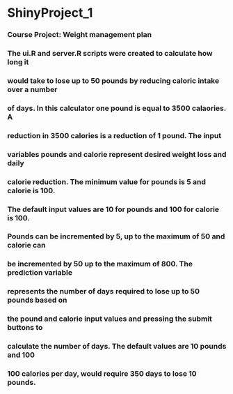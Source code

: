 # ShinyProject_1
### Course Project: Weight management plan
### The ui.R and server.R scripts were created to calculate how long it
### would take to lose up to 50 pounds by reducing caloric intake over a number
### of days.  In this calculator one pound is equal to 3500 calaories.  A 
### reduction in 3500 calories is a reduction of 1 pound. The input     
### variables pounds and calorie represent desired weight loss and daily
### calorie reduction. The minimum value for pounds is 5 and calorie is 100.
### The default input values are 10 for pounds and 100 for calorie is 100. 
### Pounds can be incremented by 5, up to the maximum of 50 and calorie can
### be incremented by 50 up to the maximum of 800.  The prediction variable
### represents the number of days required to lose up to 50 pounds based on
### the pound and calorie input values and pressing the submit buttons to
### calculate the number of days.  The default values are 10 pounds and 100 
### 100 calories per day, would require 350 days to lose 10 pounds.

